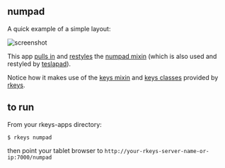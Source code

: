 ## numpad

A quick example of a simple layout:

![screenshot](http://dizzib.github.io/rkeys/numpad.png)

This app [pulls in](./numpad.jade) and [restyles](./numpad.styl)
the [numpad mixin](../mixin/numpad.jade) (which is
also used and restyled by [teslapad](../teslapad)).

Notice how it makes use of the
[keys mixin](https://github.com/dizzib/rkeys/tree/master/site/ui/mixin/keys.jade)
and [keys classes](https://github.com/dizzib/rkeys/tree/master/site/ui/mixin/keys.styl)
provided by [rkeys].

## to run

From your rkeys-apps directory:

    $ rkeys numpad

then point your tablet browser to `http://your-rkeys-server-name-or-ip:7000/numpad`


[rkeys]: https://github.com/dizzib/rkeys
